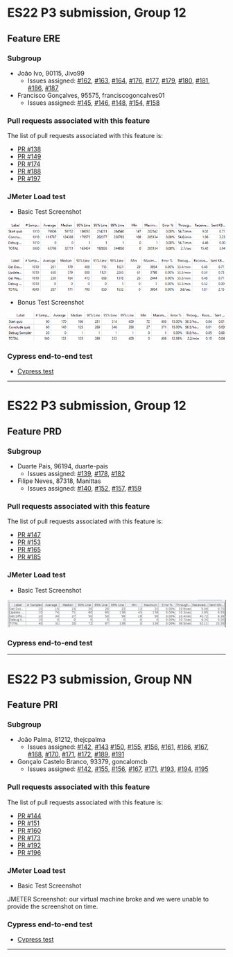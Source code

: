 # ES22 P3 submission, Group 12

## Feature ERE

### Subgroup
 - João Ivo, 90115, Jivo99
   + Issues assigned: [#162](https://github.com/tecnico-softeng-2022/es22-12/issues/162), [#163](https://github.com/tecnico-softeng-2022/es22-12/issues/163), [#164](https://github.com/tecnico-softeng-2022/es22-12/issues/164), [#176](https://github.com/tecnico-softeng-2022/es22-12/issues/176), [#177](https://github.com/tecnico-softeng-2022/es22-12/issues/177), [#179](https://github.com/tecnico-softeng-2022/es22-12/issues/179), [#180](https://github.com/tecnico-softeng-2022/es22-12/issues/180), [#181](https://github.com/tecnico-softeng-2022/es22-12/issues/181), [#186](https://github.com/tecnico-softeng-2022/es22-12/issues/186), [#187](https://github.com/tecnico-softeng-2022/es22-12/issues/187)
 - Francisco Gonçalves, 95575, franciscogoncalves01
   + Issues assigned: [#145](https://github.com/tecnico-softeng-2022/es22-12/issues/141), [#146](https://github.com/tecnico-softeng-2022/es22-12/issues/146), [#148](https://github.com/tecnico-softeng-2022/es22-12/issues/148), [#154](https://github.com/tecnico-softeng-2022/es22-12/issues/154), [#158](https://github.com/tecnico-softeng-2022/es22-12/issues/158)
 
### Pull requests associated with this feature

The list of pull requests associated with this feature is:

 - [PR #138](https://github.com/tecnico-softeng-2022/es22-12/pull/138)
 - [PR #149](https://github.com/tecnico-softeng-2022/es22-12/pull/149)
 - [PR #174](https://github.com/tecnico-softeng-2022/es22-12/pull/174)
 - [PR #188](https://github.com/tecnico-softeng-2022/es22-12/pull/188)
 - [PR #197](https://github.com/tecnico-softeng-2022/es22-12/pull/197)

### JMeter Load test

- Basic Test Screenshot

![Basic Test Screenshot1](https://github.com/franciscogoncalves01/templates/blob/master/sprints/BasicSeqWS1.png)

![Basic Test Screenshot2](https://github.com/franciscogoncalves01/templates/blob/master/sprints/BasicSeqWS2.png)

- Bonus Test Screenshot

![Bonus Test Screenshot](https://github.com/franciscogoncalves01/templates/blob/master/sprints/BonusSeqWS.png)

### Cypress end-to-end test

- [Cypress test](https://github.com/tecnico-softeng-2022/es22-12/blob/ERE/frontend/tests/e2e/specs/dashboard/weeklyScores.js)

---

# ES22 P3 submission, Group 12

## Feature PRD

### Subgroup
 - Duarte Pais, 96194, duarte-pais
   + Issues assigned: [#139](https://github.com/tecnico-softeng-2022/es22-12/issues/139), [#178](https://github.com/tecnico-softeng-2022/es22-12/issues/178), [#182](https://github.com/tecnico-softeng-2022/es22-12/issues/182)
 - Filipe Neves, 87318, Manittas
   + Issues assigned: [#140](https://github.com/tecnico-softeng-2022/es22-12/issues/140), [#152](https://github.com/tecnico-softeng-2022/es22-12/issues/152), [#157](https://github.com/tecnico-softeng-2022/es22-12/issues/157), [#159](https://github.com/tecnico-softeng-2022/es22-12/issues/159)
 
### Pull requests associated with this feature

The list of pull requests associated with this feature is:

 - [PR #147](https://github.com/tecnico-softeng-2022/es22-12/pull/147)
 - [PR #153](https://github.com/tecnico-softeng-2022/es22-12/pull/153)
 - [PR #165](https://github.com/tecnico-softeng-2022/es22-12/pull/165)
 - [PR #185](https://github.com/tecnico-softeng-2022/es22-12/pull/185)

### JMeter Load test

- Basic Test Screenshot

![Basic Test Screenshot](https://github.com/franciscogoncalves01/templates/blob/master/sprints/BasicSeqPRD.png)

### Cypress end-to-end test

---

# ES22 P3 submission, Group NN

## Feature PRI

### Subgroup
 - João Palma, 81212, thejcpalma
   + Issues assigned: [#142](https://github.com/tecnico-softeng-2022/es22-12/issues/142), [#143](https://github.com/tecnico-softeng-2022/es22-12/issues/143) [#150](https://github.com/tecnico-softeng-2022/es22-12/issues/150), [#155](https://github.com/tecnico-softeng-2022/es22-12/issues/155), [#156](https://github.com/tecnico-softeng-2022/es22-12/issues/156), [#161](https://github.com/tecnico-softeng-2022/es22-12/issues/161), [#166](https://github.com/tecnico-softeng-2022/es22-12/issues/166), [#167](https://github.com/tecnico-softeng-2022/es22-12/issues/167), [#168](https://github.com/tecnico-softeng-2022/es22-12/issues/168), [#170](https://github.com/tecnico-softeng-2022/es22-12/issues/170), [#171](https://github.com/tecnico-softeng-2022/es22-12/issues/171), [#172](https://github.com/tecnico-softeng-2022/es22-12/issues/172), [#189](https://github.com/tecnico-softeng-2022/es22-12/issues/189), [#191](https://github.com/tecnico-softeng-2022/es22-12/issues/191)
 - Gonçalo Castelo Branco, 93379, goncalomcb
   + Issues assigned: [#142](https://github.com/tecnico-softeng-2022/es22-12/issues/142), [#155](https://github.com/tecnico-softeng-2022/es22-12/issues/155), [#156](https://github.com/tecnico-softeng-2022/es22-12/issues/156), [#167](https://github.com/tecnico-softeng-2022/es22-12/issues/167), [#171](https://github.com/tecnico-softeng-2022/es22-12/issues/171), [#193](https://github.com/tecnico-softeng-2022/es22-12/issues/193), [#194](https://github.com/tecnico-softeng-2022/es22-12/issues/194), [#195](https://github.com/tecnico-softeng-2022/es22-12/issues/195)
 
### Pull requests associated with this feature

The list of pull requests associated with this feature is:

 - [PR #144](https://github.com/tecnico-softeng-2022/es22-12/pull/144)
 - [PR #151](https://github.com/tecnico-softeng-2022/es22-12/pull/151)
 - [PR #160](https://github.com/tecnico-softeng-2022/es22-12/pull/160)
 - [PR #173](https://github.com/tecnico-softeng-2022/es22-12/pull/173)
 - [PR #192](https://github.com/tecnico-softeng-2022/es22-12/pull/192)
 - [PR #196](https://github.com/tecnico-softeng-2022/es22-12/pull/196)

### JMeter Load test

- Basic Test Screenshot

JMETER Screenshot: our virtual machine broke and we were unable to provide the screenshot on time.

### Cypress end-to-end test

- [Cypress test](https://github.com/tecnico-softeng-2022/es22-12/blob/PRI/frontend/tests/e2e/specs/dashboard/failedAnswer.js)

---

